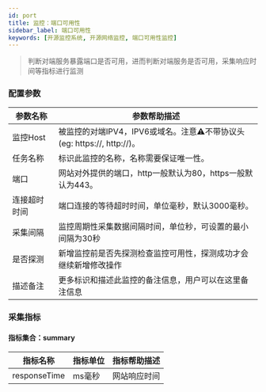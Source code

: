 ```yaml
---
id: port  
title: 监控：端口可用性      
sidebar_label: 端口可用性    
keywords: [开源监控系统, 开源网络监控, 端口可用性监控]
---
```


> 判断对端服务暴露端口是否可用，进而判断对端服务是否可用，采集响应时间等指标进行监测

### 配置参数

|  参数名称  |                        参数帮助描述                        |
|--------|------------------------------------------------------|
| 监控Host | 被监控的对端IPV4，IPV6或域名。注意⚠️不带协议头(eg: https://, http://)。 |
| 任务名称   | 标识此监控的名称，名称需要保证唯一性。                                  |
| 端口     | 网站对外提供的端口，http一般默认为80，https一般默认为443。                 |
| 连接超时时间 | 端口连接的等待超时时间，单位毫秒，默认3000毫秒。                           |
| 采集间隔   | 监控周期性采集数据间隔时间，单位秒，可设置的最小间隔为30秒                       |
| 是否探测   | 新增监控前是否先探测检查监控可用性，探测成功才会继续新增修改操作                     |
| 描述备注   | 更多标识和描述此监控的备注信息，用户可以在这里备注信息                          |

### 采集指标

#### 指标集合：summary

|     指标名称     | 指标单位 | 指标帮助描述 |
|--------------|------|--------|
| responseTime | ms毫秒 | 网站响应时间 |

